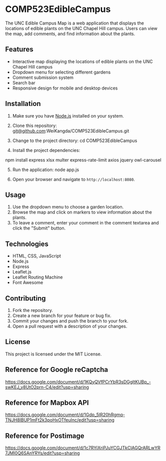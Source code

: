 # COMP523EdibleCampus

The UNC Edible Campus Map is a web application that displays the locations of edible plants on the UNC Chapel Hill campus. Users can view the map, add comments, and find information about the plants.

## Features

- Interactive map displaying the locations of edible plants on the UNC Chapel Hill campus
- Dropdown menu for selecting different gardens
- Comment submission system
- Search bar
- Responsive design for mobile and desktop devices

## Installation

1. Make sure you have [Node.js](https://nodejs.org/) installed on your system.

2. Clone this repository:
git@github.com:WeiKangda/COMP523EdibleCampus.git

3. Change to the project directory:
cd COMP523EdibleCampus

4. Install the project dependencies:

npm install express xlsx multer express-rate-limit axios jquery owl-carousel


5. Run the application:
node app.js

6. Open your browser and navigate to `http://localhost:8080`.

## Usage

1. Use the dropdown menu to choose a garden location.
2. Browse the map and click on markers to view information about the plants.
3. To leave a comment, enter your comment in the comment textarea and click the "Submit" button.

## Technologies

- HTML, CSS, JavaScript
- Node.js
- Express
- Leaflet.js
- Leaflet Routing Machine
- Font Awesome

## Contributing

1. Fork the repository.
2. Create a new branch for your feature or bug fix.
3. Commit your changes and push the branch to your fork.
4. Open a pull request with a description of your changes.

## License

This project is licensed under the MIT License. 

## Reference for Google reCaptcha
https://docs.google.com/document/d/1KQyQVfPCrYbR3sDGgltKUBp_-swKEJ_v8UtO2prn-C4/edit?usp=sharing

## Reference for Mapbox API
https://docs.google.com/document/d/1Gdp_5IR20hRgmq-TNJH8lBUP1mFt2k3poHxOTfeulnc/edit?usp=sharing

## Reference for Postimage
https://docs.google.com/document/d/1c7RYiXriPJuYCGJTkClAGQrARLwYR7JMl0Q6SAnYRYs/edit?usp=sharing
